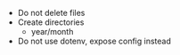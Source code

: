 - Do not delete files
- Create directories
  - year/month
- Do not use dotenv, expose config instead